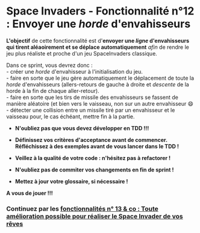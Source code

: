 # Space Invaders - Fonctionnalité n°12 : Envoyer une *horde* d'envahisseurs

**L'objectif** de cette fonctionnalité est  d'**envoyer une *ligne* d'envahisseurs qui tirent aléaoirement et se déplace automatiquement** *afin* de rendre le jeu plus réaliste et proche d'un jeu SpaceInvaders classique.

Dans ce sprint, vous devrez donc :  
	- créer une *horde* d'envahisseur à l'initialisation du jeu.   
	- faire en sorte que le jeu gère automatiquement le déplacement de toute la *horde* d'envahisseurs (allers-retours de gauche à droite et *descente* de la horde à la fin de chaque aller-retour).   
	- faire en sorte que les tirs de missile des envahisseurs se fassent de manière aléatoire (et bien vers le vaisseau, non sur un autre envahisseur :smile:  
	- détecter une collision entre un missile tiré par un envahisseur et le vaisseau pour, le cas échéant, mettre fin à la partie.


* **N'oubliez pas que vous devez développer en TDD !!!**

* **Définissez vos critères d'acceptance avant de commencer.**  
**Réfléchissez à des exemples avant de vous lancer dans le TDD !**

* **Veillez à la qualité de votre code : n'hésitez pas à refactorer !**

* **N'oubliez pas de commiter vos changements en fin de sprint !**

* **Mettez à jour votre glossaire, si nécessaire !**

**A vous de jouer !!!**


### Continuez par les [fonctionnalités n° 13 & co : Toute amélioration possible pour réaliser le Space Invader de vos rêves](SpaceInvaders_S13_SpaceInvadersDeReve.md)